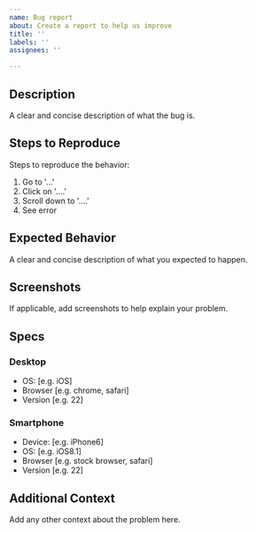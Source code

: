 ```yaml
---
name: Bug report
about: Create a report to help us improve
title: ''
labels: ''
assignees: ''

---
```


## Description

A clear and concise description of what the bug is.

## Steps to Reproduce

Steps to reproduce the behavior:
1. Go to '...'
2. Click on '....'
3. Scroll down to '....'
4. See error

## Expected Behavior

A clear and concise description of what you expected to happen.

## Screenshots

If applicable, add screenshots to help explain your problem.

## Specs

### Desktop

 - OS: [e.g. iOS]
 - Browser [e.g. chrome, safari]
 - Version [e.g. 22]

### Smartphone

 - Device: [e.g. iPhone6]
 - OS: [e.g. iOS8.1]
 - Browser [e.g. stock browser, safari]
 - Version [e.g. 22]

## Additional Context

Add any other context about the problem here.
